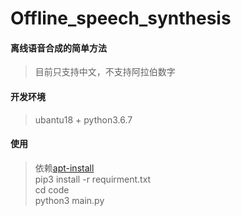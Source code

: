# Offline_speech_synthesis

#### 离线语音合成的简单方法
> 目前只支持中文，不支持阿拉伯数字

#### 开发环境
> ubantu18 + python3.6.7

#### 使用
> 依赖[apt-install](apt-install.md)  
> pip3 install -r requirment.txt  
> cd code  
> python3 main.py  